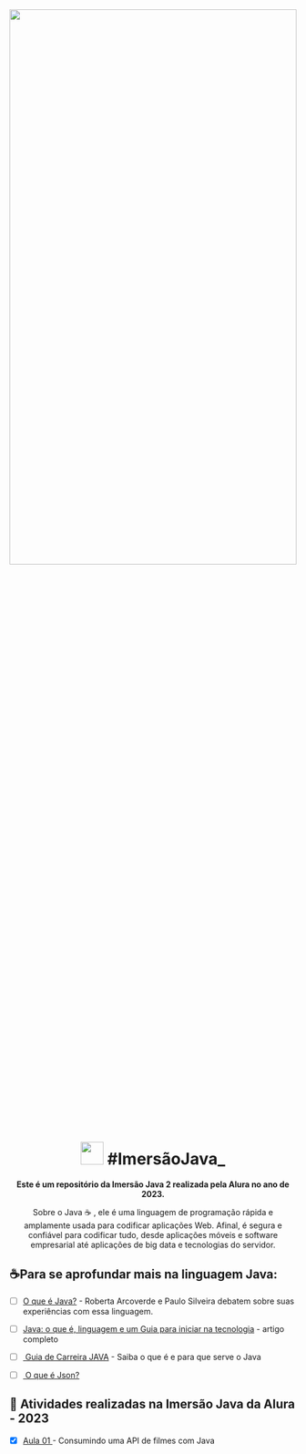 
<img src= "https://grupoalura.notion.site/image/https%3A%2F%2Fs3-us-west-2.amazonaws.com%2Fsecure.notion-static.com%2F95cbaaca-63e6-4362-8fd4-16d4ac7d88e3%2FEdio_da_capa_(header)_do_Notion.png?table=block&id=69e40005-601f-4d08-9a9a-dd98251197de&spaceId=501588a2-50a4-4bb5-b6d6-639d6088ac31&width=2000&userId=&cache=v2" width=100% height=50%>

<h1 align="center">
<img src= "https://notion-emojis.s3-us-west-2.amazonaws.com/prod/svg-twitter/1f93f.svg" width="40" height="40">
#ImersãoJava_
</h1>

<p align="center">
<b>Este é um repositório da Imersão Java 2 realizada pela Alura  no ano de 2023.</b>

<p align="center">Sobre o Java ☕ , ele é uma linguagem de programação rápida e amplamente usada para codificar aplicações Web. Afinal, é segura e confiável para codificar tudo, desde aplicações móveis e software empresarial até aplicações de big data e tecnologias do servidor.


<h2>☕Para se aprofundar mais na linguagem Java:</h2> 

 - [ ] <a href="https://www.youtube.com/watch?v=90NcVNsKGik">O que é Java?</a> - Roberta Arcoverde e Paulo Silveira debatem sobre suas experiências com essa linguagem.
 - [ ] <a href="https://www.alura.com.br/artigos/java">Java: o que é, linguagem e um Guia para iniciar na tecnologia</a> - artigo completo 
 - [ ] <a href="https://www.youtube.com/watch?v=TUBqH9zVs3M"> Guia de Carreira JAVA</a> - Saiba o que é e para que serve o Java
 - [ ] <a href="https://www.alura.com.br/artigos/o-que-e-json"> O que é Json?</a> 



<h2>📝 Atividades realizadas na Imersão Java da Alura - 2023</h3>

- [x] <a href="https://github.com/g4nor4/ImersaoJava_/tree/main/Aula01Alura">Aula 01 </a>- Consumindo uma API de filmes com Java
